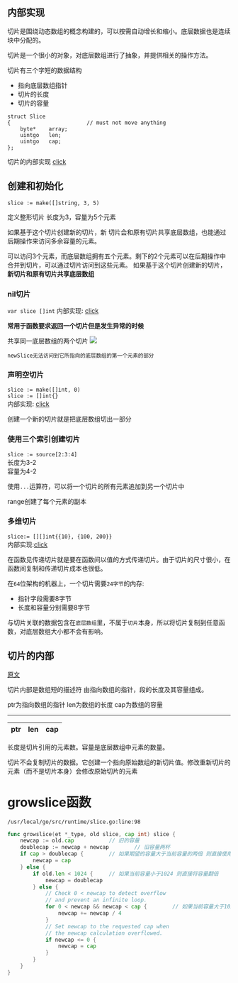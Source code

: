 ## 内部实现
切片是围绕动态数组的概念构建的，可以按需自动增长和缩小。底层数据也是连续块中分配的。

切片是一个很小的对象，对底层数组进行了抽象，并提供相关的操作方法。

切片有三个字短的数据结构
- 指向底层数组指针
- 切片的长度
- 切片的容量

```
struct Slice
{                        // must not move anything
    byte*    array;
    uintgo   len;
    uintgo   cap;
};

```

切片的内部实现
[click](https://www.dropbox.com/s/r4vferjytzqmcze/%E5%B1%8F%E5%B9%95%E6%88%AA%E5%9B%BE%202019-02-26%2010.38.35.png?dl=0)

## 创建和初始化

```
slice := make([]string, 3, 5)
```
定义整形切片 长度为3，容量为5个元素

如果基于这个切片创建新的切片，新 切片会和原有切片共享底层数组，也能通过后期操作来访问多余容量的元素。

可以访问3个元素，而底层数组拥有五个元素。剩下的2个元素可以在后期操作中合并到切片，可以通过切片访问到这些元素。
如果基于这个切片创建新的切片，**新切片和原有切片共享底层数组**

### nil切片  
`var slice []int` 
内部实现: [click](https://www.dropbox.com/s/drmyrr8h8venz6r/%E5%B1%8F%E5%B9%95%E6%88%AA%E5%9B%BE%202019-02-26%2010.50.43.png?dl=0)   

**常用于函数要求返回一个切片但是发生异常的时候**  

共享同一底层数组的两个切片
![](https://ws1.sinaimg.cn/large/005Oh4GZly1g1lz7ohxfzj30sy0iygob.jpg)

`newSlice无法访问到它所指向的底层数组的第一个元素的部分`

### 声明空切片  
`slice := make([]int, 0)`  
`slice := []int{}`  
 内部实现: [click](https://www.dropbox.com/s/bxdbu9y08ex9e2v/%E5%B1%8F%E5%B9%95%E6%88%AA%E5%9B%BE%202019-02-26%2010.51.32.png?dl=0)

创建一个新的切片就是把底层数组切出一部分

### 使用三个索引创建切片  
`slice := source[2:3:4]`  
长度为3-2  
容量为4-2

使用`...`运算符，可以将一个切片的所有元素追加到另一个切片中

range创建了每个元素的副本  

### 多维切片  
`slice:= [][]int{{10}, {100, 200}}`  
内部实现:[click](https://www.dropbox.com/s/poai7i86hyhkij2/%E5%B1%8F%E5%B9%95%E6%88%AA%E5%9B%BE%202019-02-26%2011.35.04.png?dl=0)

在函数见传递切片就是要在函数间以值的方式传递切片。由于切片的尺寸很小，在函数间复制和传递切片成本也很低。

在`64`位架构的机器上，一个切片需要`24字节`的内存:
- 指针字段需要8字节
- 长度和容量分别需要8字节

与切片关联的数据包含在`底层数组`里，不属于`切片`本身，所以将切片复制到任意函数，对底层数组大小都不会有影响。




## 切片的内部
[原文](https://blog.golang.org/go-slices-usage-and-internals)

切片内部是数组短的描述符
由指向数组的指针，段的长度及其容量组成。

ptr为指向数组的指针
len为数组的长度
cap为数组的容量

---
ptr|len|cap
-|-|-

长度是切片引用的元素数。容量是底层数组中元素的数量。

切片不会复制切片的数据。它创建一个指向原始数组的新切片值。修改重新切片的元素（而不是切片本身）会修改原始切片的元素


# growslice函数 
`/usr/local/go/src/runtime/slice.go:line:98`  

```go
func growslice(et *_type, old slice, cap int) slice {
    newcap := old.cap           // 旧的容量
	doublecap := newcap + newcap        // 旧容量两杯
	if cap > doublecap {        // 如果期望的容量大于当前容量的两倍 则直接使用期望容量
		newcap = cap
	} else {                
		if old.len < 1024 {     // 如果当前容量小于1024 则直接将容量翻倍
			newcap = doublecap
		} else {
			// Check 0 < newcap to detect overflow
			// and prevent an infinite loop.
			for 0 < newcap && newcap < cap {        // 如果当前容量大于1024则每次增加当前容量的1/4 直到新容量大于期望容量
				newcap += newcap / 4
			}
			// Set newcap to the requested cap when
			// the newcap calculation overflowed.
			if newcap <= 0 {
				newcap = cap
			}
		}
    }
}
```

